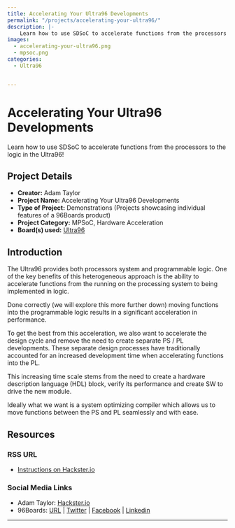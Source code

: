 ```yaml
---
title: Accelerating Your Ultra96 Developments
permalink: "/projects/accelerating-your-ultra96/"
description: |-
    Learn how to use SDSoC to accelerate functions from the processors to the logic in the Ultra96!
images:
  - accelerating-your-ultra96.png
  - mpsoc.png
categories:
  - Ultra96


---
```

# Accelerating Your Ultra96 Developments


Learn how to use SDSoC to accelerate functions from the processors to the logic in the Ultra96!

## Project Details

- **Creator:** Adam Taylor
- **Project Name:** Accelerating Your Ultra96 Developments
- **Type of Project:** Demonstrations (Projects showcasing individual features of a 96Boards product)
- **Project Category:** MPSoC, Hardware Acceleration
- **Board(s) used:** [Ultra96](/product/ultra96/)


## Introduction

The Ultra96 provides both processors system and programmable logic. One of the key benefits of this heterogeneous approach is the ability to accelerate functions from the running on the processing system to being implemented in logic.

Done correctly (we will explore this more further down) moving functions into the programmable logic results in a significant acceleration in performance.

To get the best from this acceleration, we also want to accelerate the design cycle and remove the need to create separate PS / PL developments. These separate design processes have traditionally accounted for an increased development time when accelerating functions into the PL.

This increasing time scale stems from the need to create a hardware description language (HDL) block, verify its performance and create SW to drive the new module.

Ideally what we want is a system optimizing compiler which allows us to move functions between the PS and PL seamlessly and with ease.

## Resources

### RSS URL

- [Instructions on Hackster.io](https://www.hackster.io/adam-taylor/accelerating-your-ultra96-developments-806a72)

### Social Media Links

- Adam Taylor: [Hackster.io](https://www.hackster.io/adam-taylor)
- 96Boards: [URL](/) &#124; [Twitter](https://twitter.com/96boards) &#124; [Facebook](https://www.facebook.com/96Boards) &#124; [Linkedin](https://www.linkedin.com/company/{{site.linkedin_username}}/)



***
